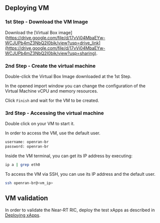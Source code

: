 ## Deploying VM

### 1st Step - Download the VM Image
Download the [Virtual Box image](https://drive.google.com/file/d/17vVi04MbaEYw-WCJUPb4mZ3NbQ2I0bik/view?usp=drive_link](https://drive.google.com/file/d/17vVi04MbaEYw-WCJUPb4mZ3NbQ2I0bik/view?usp=sharing).

### 2nd Step - Create the virtual machine

Double-click the Virtual Box Image downloaded at the 1st Step.

In the opened import window you can change the configuration of the Virtual Machine vCPU and memory resources.

Click `Finish` and wait for the VM to be created.

### 3rd Step - Accessing the virtual machine

Double click on your VM to start it.

In order to access the VM, use the default user.
``` bash
username: openran-br
password: openran-br
```

Inside the VM terminal, you can get its IP address by executing:
```bash
ip a | grep eth0
```

To access the VM via SSH, you can use its IP address and the default user.
```bash
ssh openran-br@<vm_ip>
```

## VM validation

In order to validate the Near-RT RIC, deploy the test xApps as described in [Deploying xApps](docs/xapp.md).
